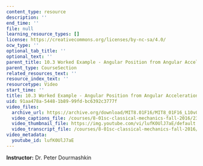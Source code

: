 ```yaml
---
content_type: resource
description: ''
end_time: ''
file: null
learning_resource_types: []
license: https://creativecommons.org/licenses/by-nc-sa/4.0/
ocw_type: ''
optional_tab_title: ''
optional_text: ''
parent_title: 10.3 Worked Example - Angular Position from Angular Acceleration
parent_type: CourseSection
related_resources_text: ''
resource_index_text: ''
resourcetype: Video
start_time: ''
title: 10.3 Worked Example - Angular Position from Angular Acceleration
uid: 91aa478a-5448-1b89-99fd-bc6392c3777f
video_files:
  archive_url: https://archive.org/download/MIT8.01F16/MIT8_01F16_L10v03_360p.mp4
  video_captions_file: /courses/8-01sc-classical-mechanics-fall-2016/237fe15cc6445534b3cc12f9d8078e97_lufK0UlJ7aE.vtt
  video_thumbnail_file: https://img.youtube.com/vi/lufK0UlJ7aE/default.jpg
  video_transcript_file: /courses/8-01sc-classical-mechanics-fall-2016/7b3919589b0659bbc7fd6df11cdfa168_lufK0UlJ7aE.pdf
video_metadata:
  youtube_id: lufK0UlJ7aE
---
```


**Instructor:** Dr. Peter Dourmashkin

